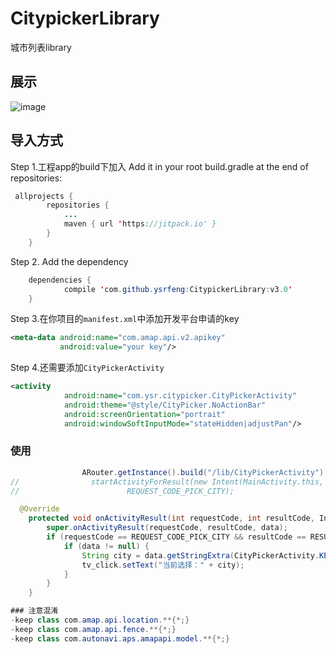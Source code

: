 # CitypickerLibrary
城市列表library
## 展示

![image](https://github.com/ysrfeng/CitypickerLibrary/blob/master/doc/Screenrecorder01.gif)

## 导入方式
Step 1.工程app的build下加入
Add it in your root build.gradle at the end of repositories:
```Java
 allprojects {
 		repositories {
 			...
 			maven { url 'https://jitpack.io' }
 		}
 	}
```
Step 2. Add the dependency
```Java
	dependencies {
	        compile 'com.github.ysrfeng:CitypickerLibrary:v3.0'
	}
```


Step 3.在你项目的`manifest.xml`中添加开发平台申请的key

```xml
<meta-data android:name="com.amap.api.v2.apikey"
           android:value="your key"/>
```
Step 4.还需要添加`CityPickerActivity`

```xml
<activity
            android:name="com.ysr.citypicker.CityPickerActivity"
            android:theme="@style/CityPicker.NoActionBar"
            android:screenOrientation="portrait"
            android:windowSoftInputMode="stateHidden|adjustPan"/>
```
### 使用
```Java
                ARouter.getInstance().build("/lib/CityPickerActivity").navigation(MainActivity.this, REQUEST_CODE_PICK_CITY);
//                startActivityForResult(new Intent(MainActivity.this, CityPickerActivity.class),
//                        REQUEST_CODE_PICK_CITY);
```
```Java
  @Override
    protected void onActivityResult(int requestCode, int resultCode, Intent data) {
        super.onActivityResult(requestCode, resultCode, data);
        if (requestCode == REQUEST_CODE_PICK_CITY && resultCode == RESULT_OK) {
            if (data != null) {
                String city = data.getStringExtra(CityPickerActivity.KEY_PICKED_CITY);
                tv_click.setText("当前选择：" + city);
            }
        }
    }
```
    
```java
### 注意混淆
-keep class com.amap.api.location.**{*;}
-keep class com.amap.api.fence.**{*;}
-keep class com.autonavi.aps.amapapi.model.**{*;}
```